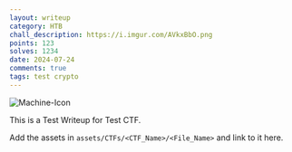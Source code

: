 ```yaml
---
layout: writeup
category: HTB
chall_description: https://i.imgur.com/AVkxBbO.png
points: 123
solves: 1234
date: 2024-07-24
comments: true
tags: test crypto
---
```


![Machine-Icon](../../assets/images/Celestial/Celestial.png)

This is a Test Writeup for Test CTF.

Add the assets in `assets/CTFs/<CTF_Name>/<File_Name>` and link to it here.

